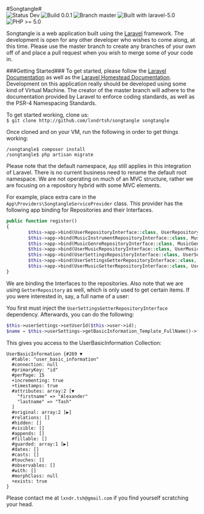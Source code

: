 #Songtangle#  
![Status Dev](https://img.shields.io/badge/status-dev-orange.svg) ![Build 0.0.1](https://img.shields.io/badge/build-0.0.1-green.svg) ![Branch master](https://img.shields.io/badge/branch-master-brightgreen.svg) ![Built with laravel-5.0](https://img.shields.io/badge/built--with-laravel--5.0-lightgrey.svg) ![PHP >= 5.0](https://img.shields.io/badge/php-%3E=5.0-blue.svg)

Songtangle is a web application built using the [Laravel](http://laravel.com) framework. The development is open for any other developer who wishes to come along, at this time. Please use the master branch to create any branches of your own off of and place a pull request when you wish to merge some of your code in.

###Getting Started###
To get started, please follow the [Laravel Documentation](http://laravel.com/docs) as well as the [Laravel Homestead Documentation](http://laravel.com/docs/homestead). Development on this application really should be developed using some kind of Virtual Machine. The creator of the master branch will adhere to the documentation provided by Laravel to enforce coding standards, as well as the PSR-4 Namespacing Standards.

To get started working, clone us:  
`$ git clone http://github.com/lxndrtsh/songtangle songtangle`

Once cloned and on your VM, run the following in order to get things working:  
```
/songtangle$ composer install
/songtangle$ php artisan migrate
```
Please note that the default namespace, `App` still applies in this integration of Laravel. There is no current business need to rename the default root namespace. We are not operating on much of an MVC structure, rather we are focusing on a repository hybrid with some MVC elements.

For example, place extra care in the `App\Providers\SongtangleServiceProvider` class. This provider has the following app binding for Repositories and their Interfaces.

```php
public function register()
{
		$this->app->bind(UserRepositoryInterface::class, UserRepository::class);
		$this->app->bind(MusicInstrumentRepositoryInterface::class, MusicInstrumentRepository::class);
		$this->app->bind(MusicGenreRepositoryInterface::class, MusicGenreRepository::class);
        $this->app->bind(UserMusicRepositoryInterface::class, UserMusicRepository::class);
        $this->app->bind(UserSettingsRepositoryInterface::class, UserSettingsRepository::class);
        $this->app->bind(UserSettingsGetterRepositoryInterface::class, UserSettingsGetterRepository::class);
        $this->app->bind(UserMusicGetterRepositoryInterface::class, UserMusicGetterRepository::class);
}
```
We are binding the Interfaces to the repositories. Also note that we are using `GetterRepository` as well, which is only used to get certain items. If you were interested in, say, a full name of a user:

You first must inject the `UserSettingsGetterRepositoryInterface` dependency. Afterwards, you can do the following:

```php
$this->userSettings->setUserId($this->user->id);
$name = $this->userSettings->getBasicInformation_Template_FullName()->first();
```

This gives you access to the UserBasicInformation Collection:
```
UserBasicInformation {#269 ▼
  #table: "user_basic_information"
  #connection: null
  #primaryKey: "id"
  #perPage: 15
  +incrementing: true
  +timestamps: true
  #attributes: array:2 [▼
    "firstname" => "Alexander"
    "lastname" => "Tash"
  ]
  #original: array:2 [▶]
  #relations: []
  #hidden: []
  #visible: []
  #appends: []
  #fillable: []
  #guarded: array:1 [▶]
  #dates: []
  #casts: []
  #touches: []
  #observables: []
  #with: []
  #morphClass: null
  +exists: true
}
```

Please contact me at `lxndr.tsh@gmail.com` if you find yourself scratching your head.
